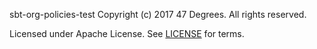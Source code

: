 sbt-org-policies-test
Copyright (c) 2017 47 Degrees.  All rights reserved.

Licensed under Apache License. See [LICENSE](LICENSE) for terms.